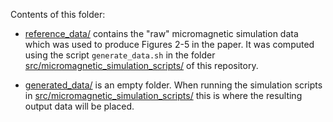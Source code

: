 Contents of this folder:

- [reference_data/](./reference_data/) contains the "raw" micromagnetic simulation data
  which was used to produce Figures 2-5 in the paper. It was computed using the script
  `generate_data.sh` in the folder [src/micromagnetic_simulation_scripts/](../src/micromagnetic_simulation_scripts/)
  of this repository.

- [generated_data/](./generated_data/) is an empty folder. When running the simulation
  scripts in [src/micromagnetic_simulation_scripts/](../src/micromagnetic_simulation_scripts/)
  this is where the resulting output data will be placed.